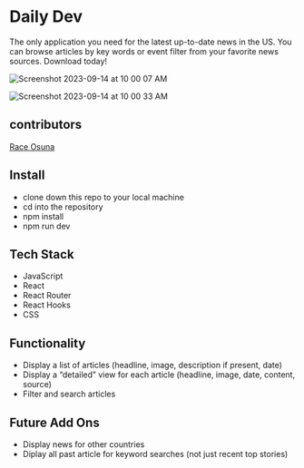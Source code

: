 # Daily Dev

The only application you need for the latest up-to-date news in the US. You can browse articles by key words or event filter from your favorite news sources. Download today!

![Screenshot 2023-09-14 at 10 00 07 AM](https://github.com/RaceOsuna/daily-dev/assets/119973475/1c31b5bf-0711-4165-8288-c3b7ba8dcbae)

![Screenshot 2023-09-14 at 10 00 33 AM](https://github.com/RaceOsuna/daily-dev/assets/119973475/3ed07781-fc35-4cd7-92a8-d461165da0d4)



## contributors

<p><a href="https://www.linkedin.com/in/race-osuna-17a827267/">Race Osuna</a>

## Install

- clone down this repo to your local machine 
- cd into the repository
- npm install
- npm run dev

## Tech Stack
- JavaScript
- React
- React Router
- React Hooks
- CSS

## Functionality

- Display a list of articles (headline, image, description if present, date)
- Display a “detailed” view for each article (headline, image, date, content, source)
- Filter and search articles

## Future Add Ons

- Display news for other countries
- Diplay all past article for keyword searches (not just recent top stories)
